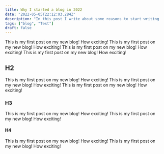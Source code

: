 ```yaml
---
title: Why I started a blog in 2022
date: "2022-05-05T22:12:03.284Z"
description: "In this post I write about some reasons to start writing."
tags: ["blog", "Test"]
draft: false
---
```


This is my first post on my new blog! How exciting!
This is my first post on my new blog! How exciting!
This is my first post on my new blog! How exciting!
This is my first post on my new blog! How exciting!

## H2

This is my first post on my new blog! How exciting!
This is my first post on my new blog! How exciting!
This is my first post on my new blog! How exciting!

### H3

This is my first post on my new blog! How exciting!
This is my first post on my new blog! How exciting!

#### H4

This is my first post on my new blog! How exciting!
This is my first post on my new blog! How exciting!
